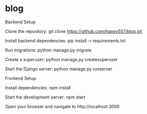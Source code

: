 # blog

Backend Setup

Clone the repository:
git clone https://github.com/happy557/blog.git

Install backend dependencies:
pip install -r requirements.txt

Run migrations:
python manage.py migrate

Create a superuser:
python manage.py createsuperuser

Start the Django server:
python manage.py runserver


Frontend Setup

Install dependencies:
npm install

Start the development server:
npm start

Open your browser and navigate to http://localhost:3000
